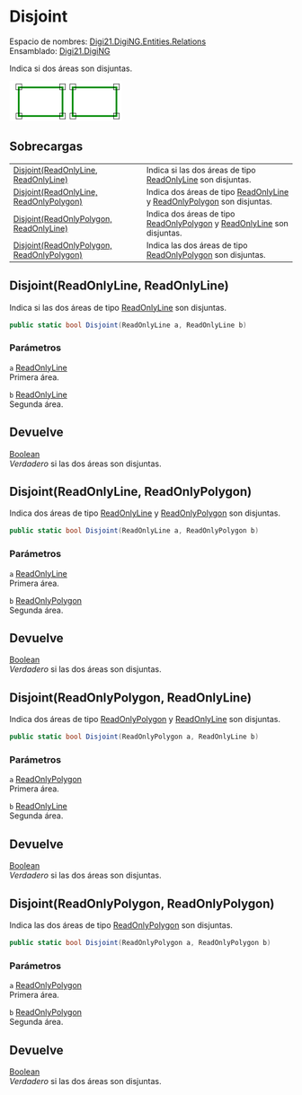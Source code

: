 # Disjoint

Espacio de nombres: [Digi21.DigiNG.Entities.Relations](../../../)\
Ensamblado: [Digi21.DigiNG](../../../../)

Indica si dos áreas son disjuntas.

![Área disjunta área](../../../../../../../../../.gitbook/assets/areadisjuntaarea.png)

## Sobrecargas

|                                                                                                    |                                                                                                                                                                                                 |
| -------------------------------------------------------------------------------------------------- | ----------------------------------------------------------------------------------------------------------------------------------------------------------------------------------------------- |
| [Disjoint(ReadOnlyLine, ReadOnlyLine)](disjoint.md#disjoint-readonlyline-readonlyline)             | Indica si las dos áreas de tipo [ReadOnlyLine](../../../../digi21.diging.entities/clases/readonlyline/) son disjuntas.                                                                          |
| [Disjoint(ReadOnlyLine, ReadOnlyPolygon)](disjoint.md#disjoint-readonlyline-readonlypolygon)       | Indica dos áreas de tipo [ReadOnlyLine](../../../../digi21.diging.entities/clases/readonlyline/) y [ReadOnlyPolygon](../../../../digi21.diging.entities/clases/readonlypolygon/) son disjuntas. |
| [Disjoint(ReadOnlyPolygon, ReadOnlyLine)](disjoint.md#disjoint-readonlypolygon-readonlyline)       | Indica dos áreas de tipo [ReadOnlyPolygon](../../../../digi21.diging.entities/clases/readonlypolygon/) y [ReadOnlyLine](../../../../digi21.diging.entities/clases/readonlyline/) son disjuntas. |
| [Disjoint(ReadOnlyPolygon, ReadOnlyPolygon)](disjoint.md#disjoint-readonlypolygon-readonlypolygon) | Indica las dos áreas de tipo [ReadOnlyPolygon](../../../../digi21.diging.entities/clases/readonlypolygon/) son disjuntas.                                                                       |

## Disjoint(ReadOnlyLine, ReadOnlyLine)

Indica si las dos áreas de tipo [ReadOnlyLine](../../../../digi21.diging.entities/clases/readonlyline/) son disjuntas.

```csharp
public static bool Disjoint(ReadOnlyLine a, ReadOnlyLine b)
```

### Parámetros

`a` [ReadOnlyLine](../../../../digi21.diging.entities/clases/readonlyline/)\
Primera área.

`b` [ReadOnlyLine](../../../../digi21.diging.entities/clases/readonlyline/)\
Segunda área.

## Devuelve

[Boolean](https://docs.microsoft.com/en-us/dotnet/api/system.boolean?view=net-5.0)\
_Verdadero_ si las dos áreas son disjuntas.

## Disjoint(ReadOnlyLine, ReadOnlyPolygon)

Indica dos áreas de tipo [ReadOnlyLine](../../../../digi21.diging.entities/clases/readonlyline/) y [ReadOnlyPolygon](../../../../digi21.diging.entities/clases/readonlypolygon/) son disjuntas.

```csharp
public static bool Disjoint(ReadOnlyLine a, ReadOnlyPolygon b)
```

### Parámetros

`a` [ReadOnlyLine](../../../../digi21.diging.entities/clases/readonlyline/)\
Primera área.

`b` [ReadOnlyPolygon](../../../../digi21.diging.entities/clases/readonlypolygon/)\
Segunda área.

## Devuelve

[Boolean](https://docs.microsoft.com/en-us/dotnet/api/system.boolean?view=net-5.0)\
_Verdadero_ si las dos áreas son disjuntas.

## Disjoint(ReadOnlyPolygon, ReadOnlyLine)

Indica dos áreas de tipo [ReadOnlyPolygon](../../../../digi21.diging.entities/clases/readonlypolygon/) y [ReadOnlyLine](../../../../digi21.diging.entities/clases/readonlyline/) son disjuntas.

```csharp
public static bool Disjoint(ReadOnlyPolygon a, ReadOnlyLine b)
```

### Parámetros

`a` [ReadOnlyPolygon](../../../../digi21.diging.entities/clases/readonlypolygon/)\
Primera área.

`b` [ReadOnlyLine](../../../../digi21.diging.entities/clases/readonlyline/)\
Segunda área.

## Devuelve

[Boolean](https://docs.microsoft.com/en-us/dotnet/api/system.boolean?view=net-5.0)\
_Verdadero_ si las dos áreas son disjuntas.

## Disjoint(ReadOnlyPolygon, ReadOnlyPolygon)

Indica las dos áreas de tipo [ReadOnlyPolygon](../../../../digi21.diging.entities/clases/readonlypolygon/) son disjuntas.

```csharp
public static bool Disjoint(ReadOnlyPolygon a, ReadOnlyPolygon b)
```

### Parámetros

`a` [ReadOnlyPolygon](../../../../digi21.diging.entities/clases/readonlypolygon/)\
Primera área.

`b` [ReadOnlyPolygon](../../../../digi21.diging.entities/clases/readonlypolygon/)\
Segunda área.

## Devuelve

[Boolean](https://docs.microsoft.com/en-us/dotnet/api/system.boolean?view=net-5.0)\
_Verdadero_ si las dos áreas son disjuntas.

